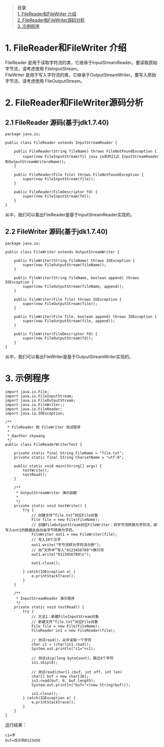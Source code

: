 
> **目录**  
[1. FileReader和FileWriter 介绍](#anchor1)   
[2. FileReader和FileWriter源码分析](#anchor2)   
[3. 示例程序](#anchor3)   


<a name="anchor1"></a>
# 1. FileReader和FileWriter 介绍

FileReader 是用于读取字符流的类，它继承于InputStreamReader。要读取原始字节流，请考虑使用 FileInputStream。  
FileWriter 是用于写入字符流的类，它继承于OutputStreamWriter。要写入原始字节流，请考虑使用 FileOutputStream。


 

<a name="anchor2"></a>
# 2. FileReader和FileWriter源码分析

## 2.1 FileReader 源码(基于jdk1.7.40)

    package java.io;

    public class FileReader extends InputStreamReader {

        public FileReader(String fileName) throws FileNotFoundException {
            super(new FileInputStream(fil java io系列21之 InputStreamReader和OutputStreamWritereName));
        }

        public FileReader(File file) throws FileNotFoundException {
            super(new FileInputStream(file));
        }

        public FileReader(FileDescriptor fd) {
            super(new FileInputStream(fd));
        }
    }

从中，我们可以看出FileReader是基于InputStreamReader实现的。 

## 2.2 FileWriter 源码(基于jdk1.7.40)

    package java.io;

    public class FileWriter extends OutputStreamWriter {

        public FileWriter(String fileName) throws IOException {
            super(new FileOutputStream(fileName));
        }

        public FileWriter(String fileName, boolean append) throws IOException {
            super(new FileOutputStream(fileName, append));
        }

        public FileWriter(File file) throws IOException {
            super(new FileOutputStream(file));
        }

        public FileWriter(File file, boolean append) throws IOException {
            super(new FileOutputStream(file, append));
        }

        public FileWriter(FileDescriptor fd) {
            super(new FileOutputStream(fd));
        }
    }

从中，我们可以看出FileWriter是基于OutputStreamWriter实现的。


<a name="anchor3"></a>
# 3. 示例程序

    import java.io.File;
    import java.io.FileInputStream;
    import java.io.FileOutputStream;
    import java.io.FileWriter;;
    import java.io.FileReader;
    import java.io.IOException;

    /**
     * FileReader 和 FileWriter 测试程序
     *
     * @author skywang
     */
    public class FileReaderWriterTest {

        private static final String FileName = "file.txt";
        private static final String CharsetName = "utf-8";

        public static void main(String[] args) {
            testWrite();
            testRead();
        }

        /**
         * OutputStreamWriter 演示函数
         *
         */
        private static void testWrite() {
            try {
                // 创建文件“file.txt”对应File对象
                File file = new File(FileName);
                // 创建FileOutputStream对应FileWriter：将字节流转换为字符流，即写入out1的数据会自动由字节转换为字符。
                FileWriter out1 = new FileWriter(file);
                // 写入10个汉字
                out1.write("字节流转为字符流示例");
                // 向“文件中”写入"0123456789"+换行符
                out1.write("0123456789\n");

                out1.close();

            } catch(IOException e) {
                e.printStackTrace();
            }
        }

        /**
         * InputStreamReader 演示程序
         */
        private static void testRead() {
            try {
                // 方法1：新建FileInputStream对象
                // 新建文件“file.txt”对应File对象
                File file = new File(FileName);
                FileReader in1 = new FileReader(file);

                // 测试read()，从中读取一个字符
                char c1 = (char)in1.read();
                System.out.println("c1="+c1);

                // 测试skip(long byteCount)，跳过4个字符
                in1.skip(6);

                // 测试read(char[] cbuf, int off, int len)
                char[] buf = new char[10];
                in1.read(buf, 0, buf.length);
                System.out.println("buf="+(new String(buf)));

                in1.close();
            } catch(IOException e) {
                e.printStackTrace();
            }
        }
    }

运行结果：

    c1=字
    buf=流示例0123456
